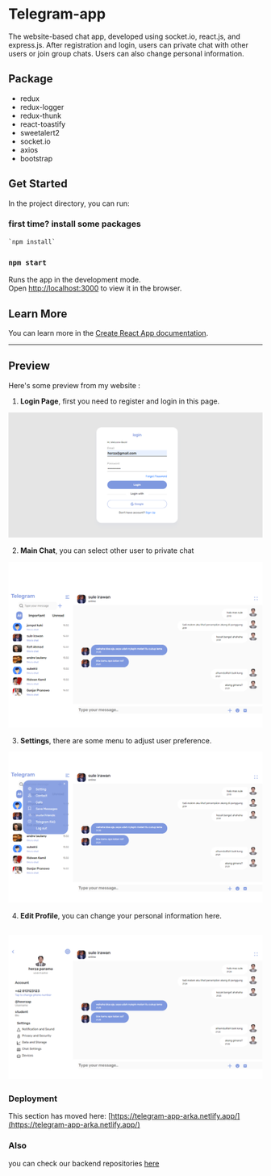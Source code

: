 # Telegram-app
The website-based chat app, developed using socket.io, react.js, and express.js. After registration and login, users can private chat with other users or join group chats. Users can also change personal information.

## Package 
- redux
- redux-logger
- redux-thunk
- react-toastify
- sweetalert2
- socket.io
- axios
- bootstrap

## Get Started

In the project directory, you can run:

###  first time? install some packages  
    `npm install`

### `npm start`

Runs the app in the development mode.\
Open [http://localhost:3000](http://localhost:3000) to view it in the browser.

## Learn More

You can learn more in the [Create React App documentation](https://facebook.github.io/create-react-app/docs/getting-started).

---
## Preview
Here's some preview from my website :

1. **Login Page**, first you need to register and login in this page.

![Login Page](https://github.com/herzaparam/telegram-app-arka/blob/master/src/assets/image/login.png)

2. **Main Chat**, you can select other user to private chat

![Main chat](https://github.com/herzaparam/telegram-app-arka/blob/master/src/assets/image/chat-room.png)

3. **Settings**, there are some menu to adjust user preference.

![Settings](https://github.com/herzaparam/telegram-app-arka/blob/master/src/assets/image/setting.png)

4. **Edit Profile**, you can change your personal information here.

![Edit Profile](https://github.com/herzaparam/telegram-app-arka/blob/master/src/assets/image/edit%20profile.png)
---

### Deployment

This section has moved here: [https://telegram-app-arka.netlify.app/](https://telegram-app-arka.netlify.app/)

### Also
you can check our backend repositories [here](https://github.com/herzaparam/telegram-api-arka)
